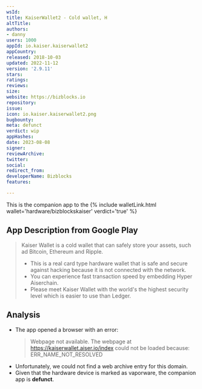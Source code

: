 ```yaml
---
wsId: 
title: KaiserWallet2 - Cold wallet, H
altTitle: 
authors:
- danny
users: 1000
appId: io.kaiser.kaiserwallet2
appCountry: 
released: 2018-10-03
updated: 2022-11-12
version: '2.9.11'
stars: 
ratings: 
reviews: 
size: 
website: https://bizblocks.io
repository: 
issue: 
icon: io.kaiser.kaiserwallet2.png
bugbounty: 
meta: defunct
verdict: wip
appHashes: 
date: 2023-08-08
signer: 
reviewArchive: 
twitter: 
social: 
redirect_from: 
developerName: Bizblocks
features: 

---
```


This is the companion app to the {% include walletLink.html wallet='hardware/bizblockskaiser' verdict='true' %}

## App Description from Google Play

  > Kaiser Wallet is a cold wallet that can safely store your assets, such ad Bitcoin, Ethereum and Ripple.
  > - This is a real card type hardware wallet that is safe and secure against hacking because it is not connected with the network.
  > - You can experience fast transaction speed by embedding Hyper Aiserchain.
  > - Please meet Kaiser Wallet with the world's the highest security level which is easier to use than Ledger.

## Analysis 

- The app opened a browser with an error:
  > Webpage not available. The webpage at https://kaiserwallet.aiser.io/index could not be loaded because: ERR_NAME_NOT_RESOLVED
- Unfortunately, we could not find a web archive entry for this domain. 
- Given that the hardware device is marked as vaporware, the companion app is **defunct**.